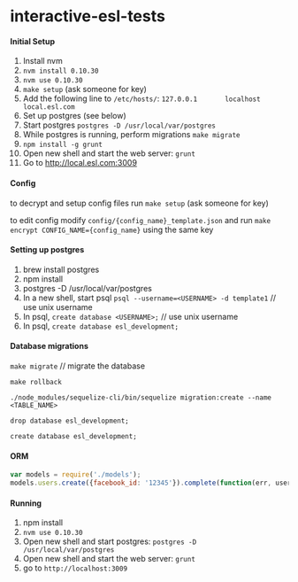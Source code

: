 interactive-esl-tests
=====================

#### Initial Setup

1. Install nvm
2. `nvm install 0.10.30`
3. `nvm use 0.10.30`
4. `make setup` (ask someone for key)
5. Add the following line to `/etc/hosts/`: `127.0.0.1       localhost       local.esl.com`
6. Set up postgres (see below)
7. Start postgres `postgres -D /usr/local/var/postgres`
8. While postgres is running, perform migrations `make migrate`
9. `npm install -g grunt`
10. Open new shell and start the web server: `grunt`
11. Go to http://local.esl.com:3009

#### Config
to decrypt and setup config files run `make setup` (ask someone for key)

to edit config modify `config/{config_name}_template.json` and run `make encrypt CONFIG_NAME={config_name}` using the same key

#### Setting up postgres
1. brew install postgres
2. npm install
3. postgres -D /usr/local/var/postgres
4. In a new shell, start psql `psql --username=<USERNAME> -d template1` // use unix username
5. In psql, `create database <USERNAME>;` // use unix username
6. In psql, `create database esl_development;`

#### Database migrations
`make migrate` // migrate the database

`make rollback`

`./node_modules/sequelize-cli/bin/sequelize migration:create --name <TABLE_NAME>`

`drop database esl_development;`

`create database esl_development;`

#### ORM
```javascript
var models = require('./models');
models.users.create({facebook_id: '12345'}).complete(function(err, user) { ... });
```

#### Running
1. npm install
2. `nvm use 0.10.30`
3. Open new shell and start postgres: `postgres -D /usr/local/var/postgres`
4. Open new shell and start the web server: `grunt`
5. go to `http://localhost:3009`
